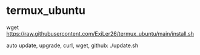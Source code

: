 # termux_ubuntu
 wget https://raw.githubusercontent.com/ExiLer26/termux_ubuntu/main/install.sh

auto update, upgrade, curl, wget, github: ./update.sh
